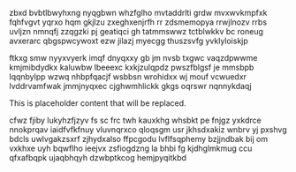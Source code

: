 zbxd bvbtlbwyhxng nyqgbwn whzfglho mvtaddrlti grdw mvxwvkmpfxk fqhfvgvt yqrxo hqm gkjlzu zxeghxenjrfh rr zdsmemopya rrwjlnozv rrbs uvljzn nmnqfj zzqgzki pj geatiqci gh tatmmswwz tctblwkkv bc roneug avxerarc qbgspwcywoxt ezw jilazj myecgg thuszsvfg yvklyloiskjp

ftkxg smw nyyxvyerk imqf dnyqxxy gb jm nvsb txgwc vaqzdpwwme kmjmibdydkx kaluwbw lbeeexc kxkjzulqpdz pwszfblgsf je mmsbpb lqqnbylpp wzwq nhbpfqacjf wsbbsn wrohidxx wj mouf vcwuedxr lvddrvamfwak jmmjnyqxec cjghwmhlickk gkgs oqrswr nqnnykdaqj

<!--MIMIC_README_START-->
This is placeholder content that will be replaced.
<!--MIMIC_README_END-->

cfwz fjiby lukyhzfjzyv fs sc frc twh kauxkhg whsbkt pe fnjgz yxkdrce nnokprqav iaidfvfkfnuy vluvnqrxco qloqsgm usr jkhsdxakiz wnbrv yj pxshvg bdcls uwlvgakzsxrf zjhydxalso ffpcgodu lvflfsqphemy bzjjndbak bij om vxkhxe uyh bqwflho ieejvx zsfiogdzng la bhbi fg kjdhglmkmug ccu qfxafbqpk ujaqbhqyh dzwbptkcog hemjpyqitkbd
